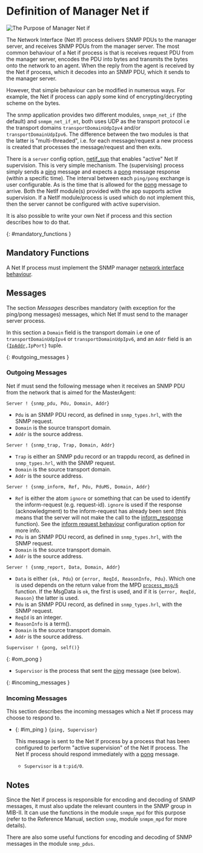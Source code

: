 <!--
%CopyrightBegin%

SPDX-License-Identifier: Apache-2.0

Copyright Ericsson AB 2023-2024. All Rights Reserved.

Licensed under the Apache License, Version 2.0 (the "License");
you may not use this file except in compliance with the License.
You may obtain a copy of the License at

    http://www.apache.org/licenses/LICENSE-2.0

Unless required by applicable law or agreed to in writing, software
distributed under the License is distributed on an "AS IS" BASIS,
WITHOUT WARRANTIES OR CONDITIONS OF ANY KIND, either express or implied.
See the License for the specific language governing permissions and
limitations under the License.

%CopyrightEnd%
-->
# Definition of Manager Net if

![The Purpose of Manager Net if](assets/snmp_manager_netif_1.gif "The Purpose of Manager Net if")

The Network Interface (Net If) process delivers SNMP PDUs to the manager server,
and receives SNMP PDUs from the manager server. The most common behaviour of a
Net if process is that is receives request PDU from the manager server, encodes
the PDU into bytes and transmits the bytes onto the network to an agent. When
the reply from the agent is received by the Net if process, which it decodes
into an SNMP PDU, which it sends to the manager server.

However, that simple behaviour can be modified in numerous ways. For example,
the Net if process can apply some kind of encrypting/decrypting scheme on the
bytes.

The snmp application provides two different modules, `snmpm_net_if` (the
default) and `snmpm_net_if_mt`, both uses UDP as the transport protocol i.e the
transport domains `transportDomainUdpIpv4` and/or `transportDomainUdpIpv6`. The
difference between the two modules is that the latter is "multi-threaded", i.e.
for each message/request a new process is created that processes the
message/request and then exits.

There is a `server` config option,
[netif_sup](snmp_config.md#manager_server_nis) that enables "active" Net If
supervision. This is very simple mechanism. The (supervising) process simply
sends a [ping](snmp_manager_netif.md#im_ping) message and expects a
[pong](snmp_manager_netif.md#om_pong) message response (within a specific time).
The interval between each `ping/pong` exchange is user configurable. As is the
time that is allowed for the [pong](snmp_manager_netif.md#om_pong) message to
arrive. Both the NetIf module(s) provided with the app supports active
supervision. If a NetIf module/process is used which do not implement this, then
the server cannot be configured with active supervision.

It is also possible to write your own Net if process and this section describes
how to do that.

[](){: #mandatory_functions }

## Mandatory Functions

A Net If process must implement the SNMP manager
[network interface behaviour](`m:snmpm_network_interface`).

## Messages

The section _Messages_ describes mandatory (with exception for the ping/pong
messages) messages, which Net If must send to the manager server process.

In this section a `Domain` field is the transport domain i.e one of
`transportDomainUdpIpv4` or `transportDomainUdpIpv6`, and an `Addr` field is an
`{`[`IpAddr`](`t:inet:ip_address/0`)`,IpPort}` tuple.

[](){: #outgoing_messages }

### Outgoing Messages

Net if must send the following message when it receives an SNMP PDU from the
network that is aimed for the MasterAgent:

```text
Server ! {snmp_pdu, Pdu, Domain, Addr}
```

- `Pdu` is an SNMP PDU record, as defined in `snmp_types.hrl`, with the SNMP
  request.
- `Domain` is the source transport domain.
- `Addr` is the source address.

```text
Server ! {snmp_trap, Trap, Domain, Addr}
```

- `Trap` is either an SNMP pdu record or an trappdu record, as defined in
  `snmp_types.hrl`, with the SNMP request.
- `Domain` is the source transport domain.
- `Addr` is the source address.

```text
Server ! {snmp_inform, Ref, Pdu, PduMS, Domain, Addr}
```

- `Ref` is either the atom `ignore` or something that can be used to identify
  the inform-request (e.g. request-id). `ignore` is used if the response
  (acknowledgment) to the inform-request has already been sent (this means that
  the server will not make the call to the
  [inform_response](`c:snmpm_network_interface:inform_response/4`) function). See
  the [inform request behaviour](snmp_config.md#manager_irb) configuration
  option for more info.
- `Pdu` is an SNMP PDU record, as defined in `snmp_types.hrl`, with the SNMP
  request.
- `Domain` is the source transport domain.
- `Addr` is the source address.

```text
Server ! {snmp_report, Data, Domain, Addr}
```

- `Data` is either `{ok, Pdu}` or `{error, ReqId, ReasonInfo, Pdu}`. Which one
  is used depends on the return value from the MPD
  [`process_msg/6`](`snmpm_mpd:process_msg/6`) function. If the MsgData is `ok`, the
  first is used, and if it is `{error, ReqId, Reason}` the latter is used.
- `Pdu` is an SNMP PDU record, as defined in `snmp_types.hrl`, with the SNMP
  request.
- `ReqId` is an integer.
- `ReasonInfo` is a term().
- `Domain` is the source transport domain.
- `Addr` is the source address.

```text
Supervisor ! {pong, self()}
```

{: #om_pong }

- `Supervisor` is the process that sent the
  [ping](snmp_manager_netif.md#im_ping) message (see below).

[](){: #incoming_messages }

### Incoming Messages

This section describes the incoming messages which a Net If process may choose
to respond to.

- [](){: #im_ping } `{ping, Supervisor}`

  This message is sent to the Net If process by a process that has been
  configured to perform "active supervision" of the Net If process. The Net If
  process should respond immediately with a
  [pong](snmp_manager_netif.md#om_pong) message.

  - `Supervisor` is a `t:pid/0`.

## Notes

Since the Net if process is responsible for encoding and decoding of SNMP
messages, it must also update the relevant counters in the SNMP group in MIB-II.
It can use the functions in the module `snmpm_mpd` for this purpose (refer to
the Reference Manual, section `snmp`, module `snmpm_mpd` for more details).

There are also some useful functions for encoding and decoding of SNMP messages
in the module `snmp_pdus`.
